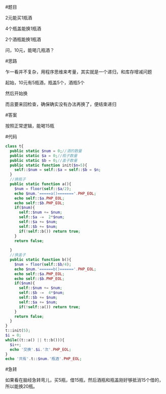 #题目

2元能买1瓶酒

4个瓶盖能换1瓶酒

2个酒瓶能换1瓶酒

问，10元，能喝几瓶酒？

#思路

乍一看并不复杂，用程序思维来考量，其实就是一个递归，和库存增减问题

起始，10元有5瓶酒，瓶盖5个，酒瓶5个

然后开始换

而且要来回检查，确保确实没有办法再换了，便结束递归

#答案

按照正常逻辑，能喝15瓶

#代码

```php
class t{
  public static $num = 0;//酒的数量
  public static $a = 0;//瓶子数量
  public static $b = 0;//盖子数量
  public static function init($n=5){
    self::$num = self::$a = self::$b = $n;
  }
  //换瓶子
  public static function a(){
    $num = floor(self::$a/2);
    echo $num.'=====a()======='.PHP_EOL;
    echo self::$a.PHP_EOL;
    echo self::$b.PHP_EOL;
    if($num){
      self::$num += $num;
      self::$a -=  2*$num;
      self::$a += $num;
      self::$b += $num;
      if(!self::b()) return true;
    }
    return false;
    
  }
  //换盖子
  public static function b(){
    $num = floor(self::$b/4);
    echo $num.'======b()======'.PHP_EOL;
    echo self::$a.PHP_EOL;
    echo self::$b.PHP_EOL;
    if($num){
      self::$num += $num;
      self::$b -=  4*$num;
      self::$b += $num;
      self::$a += $num;
      if(!self::a()) return true;
    }
    return false;
  }
}
t::init(5);
$i = 0;
while((t::a() || t::b())){
  $i++;
  echo '交换'.$i.'次'.PHP_EOL;  
}
echo '共有'.t::$num.'瓶酒'.PHP_EOL;
```
#急转

如果看在脑经急转弯儿，买5瓶，借15瓶，然后酒瓶和瓶盖刚好够抵消15个借的，所以能换20瓶。
